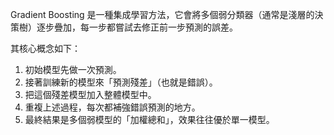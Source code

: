 Gradient Boosting 是一種集成學習方法，它會將多個弱分類器（通常是淺層的決策樹）逐步疊加，每一步都嘗試去修正前一步預測的誤差。

其核心概念如下：
1. 初始模型先做一次預測。
2. 接著訓練新的模型來「預測殘差」（也就是錯誤）。
3. 把這個殘差模型加入整體模型中。
4. 重複上述過程，每次都補強錯誤預測的地方。
5. 最終結果是多個弱模型的「加權總和」，效果往往優於單一模型。